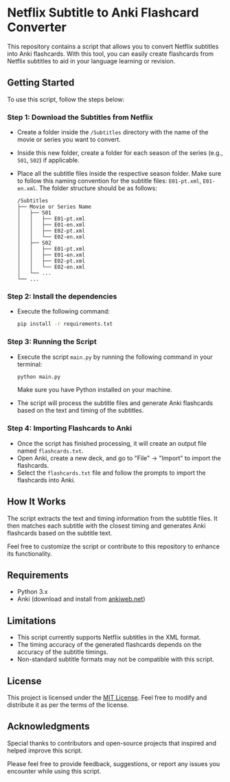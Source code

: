 # Netflix Subtitle to Anki Flashcard Converter

This repository contains a script that allows you to convert Netflix subtitles into Anki flashcards. With this tool, you can easily create flashcards from Netflix subtitles to aid in your language learning or revision.

## Getting Started

To use this script, follow the steps below:

### Step 1: Download the Subtitles from Netflix

- Create a folder inside the `/Subtitles` directory with the name of the movie or series you want to convert.
- Inside this new folder, create a folder for each season of the series (e.g., `S01`, `S02`) if applicable.
- Place all the subtitle files inside the respective season folder. Make sure to follow this naming convention for the subtitle files: `E01-pt.xml`, `E01-en.xml`. The folder structure should be as follows:

  ```
  /Subtitles
  ├── Movie or Series Name
  │   ├── S01
  │   │   ├── E01-pt.xml
  │   │   ├── E01-en.xml
  │   │   ├── E02-pt.xml
  │   │   └── E02-en.xml
  │   ├── S02
  │   │   ├── E01-pt.xml
  │   │   ├── E01-en.xml
  │   │   ├── E02-pt.xml
  │   │   └── E02-en.xml
  │   └── ...
  └── ...
  ```
### Step 2: Install the dependencies
- Execute the following command: 
  ```bash
  pip install -r requirements.txt
  ```
### Step 3: Running the Script

- Execute the script `main.py` by running the following command in your terminal:

  ```bash
  python main.py
  ```

  Make sure you have Python installed on your machine.

- The script will process the subtitle files and generate Anki flashcards based on the text and timing of the subtitles.

### Step 4: Importing Flashcards to Anki

- Once the script has finished processing, it will create an output file named `flashcards.txt`.
- Open Anki, create a new deck, and go to "File" -> "Import" to import the flashcards.
- Select the `flashcards.txt` file and follow the prompts to import the flashcards into Anki.

## How It Works

The script extracts the text and timing information from the subtitle files. It then matches each subtitle with the closest timing and generates Anki flashcards based on the subtitle text.

Feel free to customize the script or contribute to this repository to enhance its functionality.

## Requirements

- Python 3.x
- Anki (download and install from [ankiweb.net](https://ankiweb.net/))

## Limitations

- This script currently supports Netflix subtitles in the XML format.
- The timing accuracy of the generated flashcards depends on the accuracy of the subtitle timings.
- Non-standard subtitle formats may not be compatible with this script.

## License

This project is licensed under the [MIT License](LICENSE.md). Feel free to modify and distribute it as per the terms of the license.

## Acknowledgments

Special thanks to contributors and open-source projects that inspired and helped improve this script.

Please feel free to provide feedback, suggestions, or report any issues you encounter while using this script.